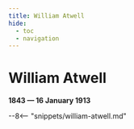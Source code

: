 ```yaml
---
title: William Atwell
hide:
  - toc
  - navigation 
---
```


# William Atwell

**1843 — 16 January 1913**

--8<-- "snippets/william-atwell.md"

<!--

--8<-- "snippets/headstone/william-atwell-headstone.md"

### Learn more 

### Sources

### Acknowledgement

-->
